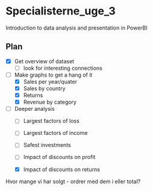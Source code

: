 # Specialisterne_uge_3
 Introduction to data analysis and presentation in PowerBI


## Plan

- [x] Get overview of dataset
    - [ ] look for interesting connections
- [ ] Make graphs to get a hang of it
    - [x] Sales per year/quater
    - [x] Sales by country
    - [x] Returns
    - [x] Revenue by category
- [ ] Deeper analysis
    - [ ] Largest factors of loss
    - [ ] Largest factors of income
    - [ ] Safest investments
    - [ ] Impact of discounts on profit
    - [x] Impact of discounts on returns



Hvor mange vi har solgt - ordrer med dem i eller total?
